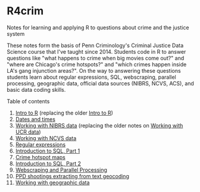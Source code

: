 # R4crim
Notes for learning and applying R to questions about crime and the justice system

These notes form the basis of Penn Criminology's Criminal Justice Data Science course that I've taught since 2014. Students code in R to answer questions like "what happens to crime when big movies come out?" and "where are Chicago's crime hotspots?" and "which crimes happen inside LA's gang injunction areas?". On the way to answering these questions students learn about regular expressions, SQL, webscraping, parallel processing, geographic data, official data sources (NIBRS, NCVS, ACS), and basic data coding skills.

Table of contents
1. [Intro to R](https://raw.githack.com/gregridgeway/R4crim/master/01_Intro_to_R_protests.html) (replacing the older [Intro to R](https://htmlpreview.github.io/?https://github.com/gregridgeway/R4crim/blob/master/01-Intro-to-R.html))
2. [Dates and times](https://raw.githack.com/gregridgeway/R4crim/master/02_Dates_and_times.html)
3. [Working with NIBRS data](https://raw.githack.com/gregridgeway/R4crim/master/03_Working_with_NIBRS_data.html) (replacing the older notes on [Working with UCR data](https://htmlpreview.github.io/?https://github.com/gregridgeway/R4crim/blob/master/03-Working-with-UCR-data.html))
4. [Working with NCVS data](https://raw.githack.com/gregridgeway/R4crim/master/04_Working_with_NCVS_data.html)
5. [Regular expressions](https://rawcdn.githack.com/gregridgeway/R4crim/140986c1818a360693662c62a973ae83cb485952/05-Regular-expressions.html)
6. [Introduction to SQL, Part 1](https://rawcdn.githack.com/gregridgeway/R4crim/140986c1818a360693662c62a973ae83cb485952/06_Introduction_to_SQL1.html)
7. [Crime hotspot maps](https://rawcdn.githack.com/gregridgeway/R4crim/140986c1818a360693662c62a973ae83cb485952/07_Crime_Hotspot_Map.html)
8. [Introduction to SQL, Part 2](https://rawcdn.githack.com/gregridgeway/R4crim/140986c1818a360693662c62a973ae83cb485952/08_Introduction_to_SQL2.html)
9. [Webscraping and Parallel Processing](https://rawcdn.githack.com/gregridgeway/R4crim/140986c1818a360693662c62a973ae83cb485952/09_Webscraping_and_Parallel_Processing.html)
10. [PPD shootings extracting from text geocoding](https://rawcdn.githack.com/gregridgeway/R4crim/140986c1818a360693662c62a973ae83cb485952/10_PPD_shootings_extracting_from_text_geocoding.html)
11. [Working with geographic data](https://rawcdn.githack.com/gregridgeway/R4crim/140986c1818a360693662c62a973ae83cb485952/11_Working_with_geographic_data.html)


